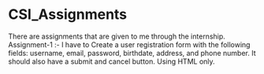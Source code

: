 # CSI_Assignments
There are assignments that are given to me through the internship.
Assignment-1 :- I have to Create a user registration form with the following fields: username, email, password, birthdate, address, and phone number. It should also have a submit and cancel button. Using HTML only.
